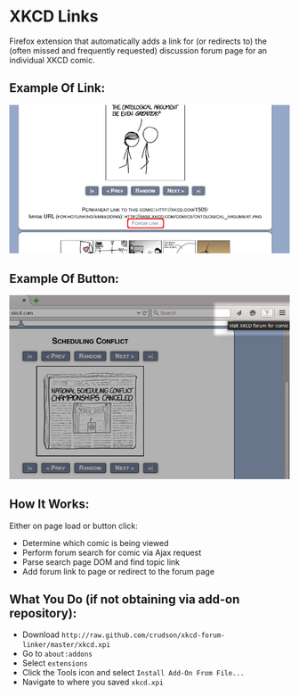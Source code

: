 # XKCD Links
Firefox extension that automatically adds a link for (or redirects to) the (often missed and frequently requested) discussion forum page for an individual XKCD comic.

## Example Of Link:
![Screenshot](screenshot.png)

## Example Of Button:
![Screenshot](screenshot2.png)

## How It Works:
Either on page load or button click:
- Determine which comic is being viewed
- Perform forum search for comic via Ajax request
- Parse search page DOM and find topic link
- Add forum link to page or redirect to the forum page

## What You Do (if not obtaining via add-on repository):
- Download `http://raw.github.com/crudson/xkcd-forum-linker/master/xkcd.xpi`
- Go to `about:addons`
- Select `extensions`
- Click the Tools icon and select `Install Add-On From File...`
- Navigate to where you saved `xkcd.xpi`
